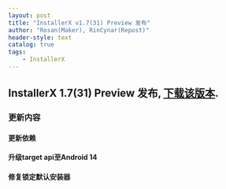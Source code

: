 ```yaml
---
layout: post
title: "InstallerX v1.7(31) Preview 发布"
author: "Rosan(Maker), RinCynar(Repost)"
header-style: text
catalog: true
tags:
    - InstallerX
---
```


## InstallerX 1.7(31) Preview 发布, [下载该版本](/file/InstallerX_1.7(31)preview.apk).

### 更新内容

#### 更新依赖

#### 升级target api至Android 14

#### 修复锁定默认安装器
